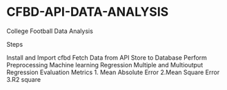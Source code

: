# CFBD-API-DATA-ANALYSIS

College Football Data Analysis

Steps

Install and Import cfbd
Fetch Data from API
Store to Database
Perform Preprocessing
Machine learning Regression
Multiple and Multioutput Regression
Evaluation Metrics 1. Mean Absolute Error 2.Mean Square Error 3.R2 square
